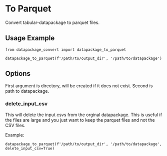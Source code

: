# To Parquet

Convert tabular-datapackage to parquet files.

## Usage Example

```
from datapackage_convert import datapackage_to_parquet

datapackage_to_parquet(f'/path/to/output_dir', '/path/to/datapackage')
```

## Options

First argument is directory, will be created if it does not exist. Second is path to datapackage.

### delete_input_csv

This will delete the input csvs from the orginal datapackage.  This is useful if the files are large and you just want to keep the parquet files and not the CSV files.

Example:

```
datapackage_to_parquet(f'/path/to/output_dir', '/path/to/datapackage', delete_input_csv=True)
```
